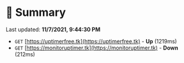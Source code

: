 # 📖 Summary
Last updated: **11/7/2021, 9:44:30 PM**

- `GET` [https://uptimerfree.tk](https://uptimerfree.tk) - **Up** (1219ms)
- `GET` [https://monitoruptimer.tk](https://monitoruptimer.tk) - **Down** (212ms)
